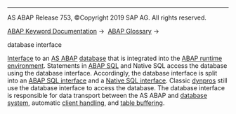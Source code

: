   

* * *

AS ABAP Release 753, ©Copyright 2019 SAP AG. All rights reserved.

[ABAP Keyword Documentation](javascript:call_link\('abenabap.htm'\)) →  [ABAP Glossary](javascript:call_link\('abenabap_glossary.htm'\)) → 

database interface

[Interface](javascript:call_link\('abeninterface_glosry.htm'\) "Glossary Entry") to an [AS ABAP](javascript:call_link\('abensap_nw_abap_glosry.htm'\) "Glossary Entry") [database](javascript:call_link\('abendatabase_glosry.htm'\) "Glossary Entry") that is integrated into the [ABAP runtime environment](javascript:call_link\('abenabap_runtime_envir_glosry.htm'\) "Glossary Entry"). Statements in [ABAP SQL](javascript:call_link\('abenopen_sql_glosry.htm'\) "Glossary Entry") and Native SQL access the database using the database interface. Accordingly, the database interface is split into an [ABAP SQL interface](javascript:call_link\('abenopen_sql_interface_glosry.htm'\) "Glossary Entry") and a [Native SQL interface](javascript:call_link\('abennative_sql_interface_glosry.htm'\) "Glossary Entry"). Classic [dynpros](javascript:call_link\('abendynpro_glosry.htm'\) "Glossary Entry") still use the database interface to access the database.
The database interface is responsible for data transport between the AS ABAP and [database system](javascript:call_link\('abendatabase_system_glosry.htm'\) "Glossary Entry"), automatic [client handling](javascript:call_link\('abenclient_handling_glosry.htm'\) "Glossary Entry"), and [table buffering](javascript:call_link\('abensap_buffering_glosry.htm'\) "Glossary Entry").